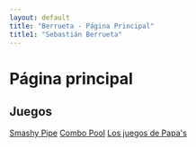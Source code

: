 ```yaml
---
layout: default
title: "Berrueta - Página Principal"
title1: "Sebastián Berrueta"
---
```


# Página principal

<div class="container-wrapper">
  <!--
  <div class="custom-container">
    <h2>Redes Sociales</h2>
    <div class="social-links">
      <a href="https://twitter.com/berruetx" class="social-btn twitter">Twitter</a>
      <a href="https://instagram.com/berruetx" class="social-btn instagram">Instagram</a>
    </div>
  </div>

  <div class="custom-container">
    <h2>Links útiles</h2>
    <div class="useful-links">
      <a href="https://liceo.berrueta.xyz" class="useful-btn main-btn">Ir a Liceo</a>
      <a href="https://tools.berrueta.xyz" class="useful-btn main-btn">Ir a Herramientas</a>
    </div>
  </div>
  -->

  <div class="custom-container">
    <h2>Juegos</h2>
    <div class="useful-links">
      <a href="/juegos/flappy/" class="game-btn flappy">Smashy Pipe</a>
      <a href="/juegos/combopool/" class="game-btn cpool">Combo Pool</a>
      <a href="/juegos/papas/" class="game-btn papas">Los juegos de Papa's</a>
    </div>
  </div>
</div>